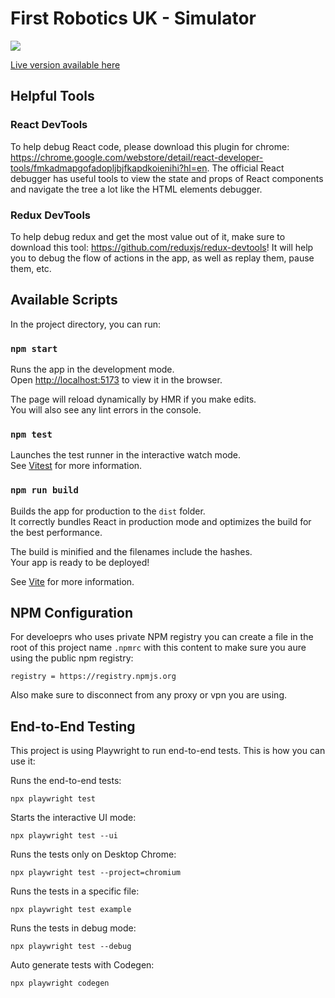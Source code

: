 # First Robotics UK - Simulator

<a href="https://github.com/google/blockly"><img src="https://tinyurl.com/built-on-blockly" /> </a>

[Live version available here](https://sim.morethanrobots.uk)

## Helpful Tools

### React DevTools

To help debug React code, please download this plugin for chrome: https://chrome.google.com/webstore/detail/react-developer-tools/fmkadmapgofadopljbjfkapdkoienihi?hl=en. The official React debugger has useful tools to view the state and props of React components and navigate the tree a lot like the HTML elements debugger.

### Redux DevTools

To help debug redux and get the most value out of it, make sure to download this tool: https://github.com/reduxjs/redux-devtools! It will help you to debug the flow of actions in the app, as well as replay them, pause them, etc.

## Available Scripts

In the project directory, you can run:

### `npm start`

Runs the app in the development mode.<br />
Open [http://localhost:5173](http://localhost:5173) to view it in the browser.

The page will reload dynamically by HMR if you make edits.<br />
You will also see any lint errors in the console.

### `npm test`

Launches the test runner in the interactive watch mode.<br />
See [Vitest](https://vitest.dev/guide/) for more information.

### `npm run build`

Builds the app for production to the `dist` folder.<br />
It correctly bundles React in production mode and optimizes the build for the best performance.

The build is minified and the filenames include the hashes.<br />
Your app is ready to be deployed!

See [Vite](https://vitejs.dev/guide/) for more information.

## NPM Configuration

For develoeprs who uses private NPM registry you can create a file in the root of this project name `.npmrc` with this content to make sure you aure using the public npm registry:

```
registry = https://registry.npmjs.org
```

Also make sure to disconnect from any proxy or vpn you are using.

## End-to-End Testing

This project is using Playwright to run end-to-end tests. This is how you can use it:

Runs the end-to-end tests:

```
npx playwright test
```

Starts the interactive UI mode:

```
npx playwright test --ui
```

Runs the tests only on Desktop Chrome:

```
npx playwright test --project=chromium
```

Runs the tests in a specific file:

```
npx playwright test example
```

Runs the tests in debug mode:

```
npx playwright test --debug
```

Auto generate tests with Codegen:

```
npx playwright codegen
```
